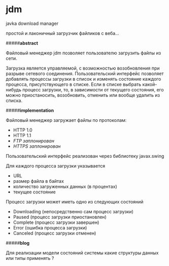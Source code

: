 # jdm
javka download manager

простой и лаконичный загрузчик файликов с веба...



#####**abstract**

Файловый менеджер jdm позволяет пользователю загрузить файлы из сети.

Загрузка является управляемой, с возможностью возобновления при разрыве сетевого соединения.
Пользовательский интерфейс позволяет добавлять процессы загрузки в список и изменять состояние каждого процесса,
присутствующего в списке.
Если в списке выбрать какой-нибудь процесс загрузки, то, в зависимости от текущего состояния, его можно приостаносить,
возобновить, отменить или вообще удалить из списка.

#####**implementation**

Файловый менеджер загружает файлы по протоколам:
- HTTP 1.0
- HTTP 1.1
- _FTP заплонирован_
- _HTTPS заплонирован_

Пользовательский интерфейс реализован через библиотеку javax.swing

Для каждого процесса загрузки указывается
- URL
- размер файла в байтах
- количество загруженных данных (в процентах)
- текущее состояние

Процесс загрузки может иметь одно из следующих состояний
- Downloading (непосредственно сам процесс загрузки)
- Paused (процесс загрузки приостановлен)
- Complete (процесс загрузки завершен)
- Error (ошибка процесса загрузки)
- Canceled (процесс загрузки отменен)






#####**blog**

Для реализации модели состояний системы какие структуры данных или типы применять ?

 
